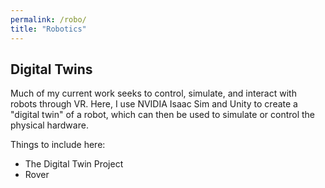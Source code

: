 ```yaml
---
permalink: /robo/
title: "Robotics"
---
```


## Digital Twins

Much of my current work seeks to control, simulate, and interact with robots through VR. Here, I use NVIDIA Isaac Sim and Unity to create a "digital twin" of a robot, which can then be used to simulate or control the physical hardware. 

Things to include here: 
* The Digital Twin Project
* Rover